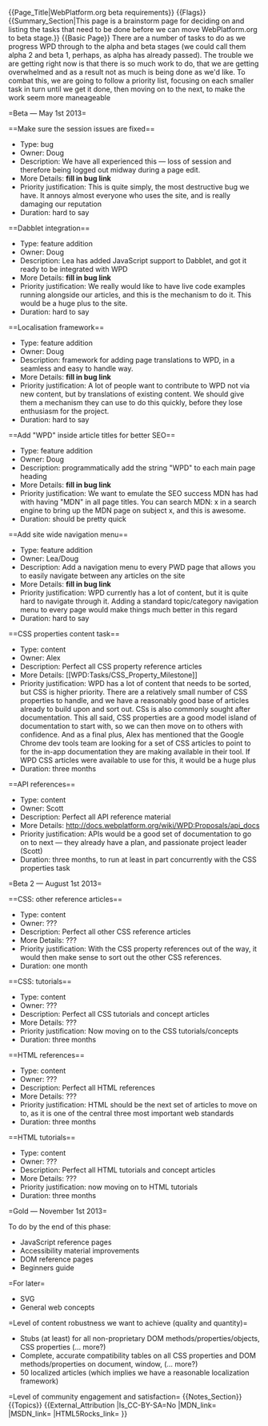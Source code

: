 {{Page_Title|WebPlatform.org beta requirements}}
{{Flags}}
{{Summary_Section|This page is a brainstorm page for deciding on and listing the tasks that need to be done before we can move WebPlatform.org to beta stage.}}
{{Basic Page}}
There are a number of tasks to do as we progress WPD through to the alpha and beta stages (we could call them alpha 2 and beta 1, perhaps, as alpha has already passed). The trouble we are getting right now is that there is so much work to do, that we are getting overwhelmed and as a result not as much is being done as we'd like. To combat this, we are going to follow a priority list, focusing on each smaller task in turn until we get it done, then moving on to the next, to make the work seem more maneageable

=Beta — May 1st 2013=

==Make sure the session issues are fixed==

* Type: bug
* Owner: Doug
* Description: We have all experienced this — loss of session and therefore being logged out midway during a page edit.
* More Details: **fill in bug link**
* Priority justification: This is quite simply, the most destructive bug we have. It annoys almost everyone who uses the site, and is really damaging our reputation
* Duration: hard to say

==Dabblet integration==

* Type: feature addition
* Owner: Doug
* Description: Lea has added JavaScript support to Dabblet, and got it ready to be integrated with WPD
* More Details: **fill in bug link**
* Priority justification: We really would like to have live code examples running alongside our articles, and this is the mechanism to do it. This would be a huge plus to the site.
* Duration: hard to say

==Localisation framework==

* Type: feature addition
* Owner: Doug
* Description: framework for adding page translations to WPD, in a seamless and easy to handle way.
* More Details: **fill in bug link**
* Priority justification: A lot of people want to contribute to WPD not via new content, but by translations of existing content. We should give them a mechanism they can use to do this quickly, before they lose enthusiasm for the project.
* Duration: hard to say

==Add "WPD" inside article titles for better SEO==

* Type: feature addition
* Owner: Doug
* Description: programmatically add the string "WPD" to each main page heading
* More Details: **fill in bug link**
* Priority justification: We want to emulate the SEO success MDN has had with having "MDN" in all page titles. You can search MDN: x in a search engine to bring up the MDN page on subject x, and this is awesome.
* Duration: should be pretty quick

==Add site wide navigation menu==

* Type: feature addition
* Owner: Lea/Doug
* Description: Add a navigation menu to every PWD page that allows you to easily navigate between any articles on the site
* More Details: **fill in bug link**
* Priority justification: WPD currently has a lot of content, but it is quite hard to navigate through it. Adding a standard topic/category navigation menu to every page would make things much better in this regard
* Duration: hard to say

==CSS properties content task==

* Type: content
* Owner: Alex
* Description: Perfect all CSS property reference articles
* More Details: [[WPD:Tasks/CSS_Property_Milestone]]
* Priority justification: WPD has a lot of content that needs to be sorted, but CSS is higher priority. There are a relatively small number of CSS properties to handle, and we have a reasonably good base of articles already to build upon and sort out. CSs is also commonly sought after documentation. This all said, CSS properties are a good model island of documentation to start with, so we can then move on to others with confidence. And as a final plus, Alex has mentioned that the Google Chrome dev tools team are looking for a set of CSS articles to point to for the in-app documentation they are making available in their tool. If WPD CSS articles were available to use for this, it would be a huge plus
* Duration: three months

==API references==

* Type: content
* Owner: Scott
* Description: Perfect all API reference material
* More Details: http://docs.webplatform.org/wiki/WPD:Proposals/api_docs
* Priority justification: APIs would be a good set of documentation to go on to next — they already have a plan, and passionate project leader (Scott)
* Duration: three months, to run at least in part concurrently with the CSS properties task

=Beta 2 — August 1st 2013=

==CSS: other reference articles==

* Type: content
* Owner: ???
* Description: Perfect all other CSS reference articles
* More Details: ???
* Priority justification: With the CSS property references out of the way, it would then make sense to sort out the other CSS references.
* Duration: one month

==CSS: tutorials==

* Type: content
* Owner: ???
* Description: Perfect all CSS tutorials and concept articles
* More Details: ???
* Priority justification: Now moving on to the CSS tutorials/concepts
* Duration: three months

==HTML references==

* Type: content
* Owner: ???
* Description: Perfect all HTML references
* More Details: ???
* Priority justification: HTML should be the next set of articles to move on to, as it is one of the central three most important web standards
* Duration: three months

==HTML tutorials==

* Type: content
* Owner: ???
* Description: Perfect all HTML tutorials and concept articles
* More Details: ???
* Priority justification: now moving on to HTML tutorials
* Duration: three months

=Gold — November 1st 2013=

To do by the end of this phase:

* JavaScript reference pages
* Accessibility material improvements
* DOM reference pages
* Beginners guide

=For later=

* SVG
* General web concepts

=Level of content robustness we want to achieve (quality and quantity)=

* Stubs (at least) for all non-proprietary DOM methods/properties/objects, CSS properties (… more?)
* Complete, accurate compatibility tables on all CSS properties and DOM methods/properties on document, window, (… more?)
* 50 localized articles (which implies we have a reasonable localization framework)

=Level of community engagement and satisfaction=
{{Notes_Section}}
{{Topics}}
{{External_Attribution
|Is_CC-BY-SA=No
|MDN_link=
|MSDN_link=
|HTML5Rocks_link=
}}